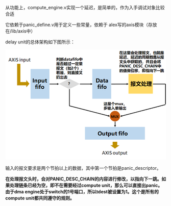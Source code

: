 从功能上，compute_engine.v实现一个延迟，是简单的，作为入手调试对象比较合适

它依赖于panic_define.v用于定义一些常量，依赖于 alex写的axis模块（存放在/lib/axis中）

delay unit的总体架构如下图所示：

![1670165585742](arch.png)

输入的报文要求是两个节拍以上的数据，其中第一个节拍是panic_descriptor。

**在处理报文头时，会对PANIC_DESC_CHAIN的内容进行修改，以指向下一跳。如果处理链条已经为空，即不在需要经过compute unit，那么可以直接出panic。由于dma engine处于switch的1号端口，所以tdest被设置为1。这个是所有的compute unit都共同遵守的规则。**

